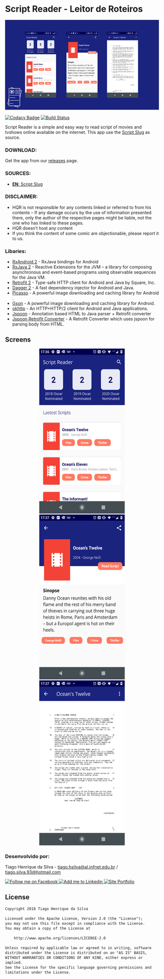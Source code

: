 # Script Reader - Leitor de Roteiros

<p align="center">
  <img src="https://github.com/tiagohs/script-reader/raw/master/icon/1x/recursos%20v1.jpg" width="600" height="294">
</p>

[![Codacy Badge](https://api.codacy.com/project/badge/Grade/64dcc8f9e64948a9a950dce178aea678)](https://www.codacy.com/app/tiagohs/script-reader?utm_source=github.com&amp;utm_medium=referral&amp;utm_content=tiagohs/script-reader&amp;utm_campaign=Badge_Grade)
[![Build Status](https://travis-ci.org/tiagohs/script-reader.svg?branch=master)](https://travis-ci.org/tiagohs/script-reader)

Script Reader is a simple and easy way to read script of movies and tvshows online available on the internet. This app use the <a href="https://www.scriptslug.com/">Script Slug</a> as source.

### DOWNLOAD: 

Get the app from our <a href="https://github.com/tiagohs/script-reader/releases">releases</a> page.

### SOURCES:

<ul>
  <li><a href="https://www.scriptslug.com/"><strong>EN</strong>: Script Slug</a></li>
</ul>

### DISCLAIMER:

- HQR is not responsible for any contents linked or referred to from his contents – If any damage occurs by the use of information presented there, only the author of the respective pages might be liable, not the one who has linked to these pages. 
- HQR doesn’t host any content
- If you think the content of some comic are objectionable, please report it to us.


### Libaries:

<ul>
  <li><a href="https://github.com/ReactiveX/RxAndroid">RxAndroid 2</a> - RxJava bindings for Android </li>
  <li><a href="https://github.com/ReactiveX/RxJava">RxJava 2</a> - Reactive Extensions for the JVM – a library for composing asynchronous and event-based programs using observable sequences for the Java VM. </li>
  <li><a href="https://github.com/square/retrofit">Retrofit 2</a> - Type-safe HTTP client for Android and Java by Square, Inc.</li>
  <li><a href="https://github.com/square/dagger">Dagger 2</a> - A fast dependency injector for Android and Java.</li>
  <li><a href="https://github.com/square/picasso">Picasso</a> - A powerful image downloading and caching library for Android .</li>
  <li><a href="https://github.com/google/gson">Gson</a> - A powerful image downloading and caching library for Android. </li>
  <li><a href="https://github.com/square/okhttp">okhttp</a> - An HTTP+HTTP/2 client for Android and Java applications. </li>
  <li><a href="https://github.com/DroidsOnRoids/jspoon">Jspoon</a> - Annotation based HTML to Java parser + Retrofit converter</li>
  <li><a href="https://github.com/DroidsOnRoids/jspoon/tree/master/retrofit-converter-jspoon">Jspoon Retrofit Converter</a> - A Retrofit Converter which uses jspoon for parsing body from HTML.</li>
</ul>

## Screens

<p align="center">
  <img src="https://github.com/tiagohs/script-reader/raw/master/prints/v1/device-2020-06-22-173651.png" width="280" height="540">   <img src="https://github.com/tiagohs/script-reader/raw/master/prints/v1/device-2020-06-22-173731.png" width="280" height="540">
  <img src="https://github.com/tiagohs/script-reader/raw/master/prints/v1/device-2020-06-22-173756.png" width="280" height="540">
</p>

### Desenvolvido por:

Tiago Henrique da Silva - tiago.hsilva@al.infnet.edu.br / tiago.silva.93@hotmail.com

<p><a href="https://www.facebook.com/tiago.henrique.16">
  <img alt="Follow me on Facebook" src="https://image.freepik.com/free-icon/facebook-symbol_318-37686.png" data-canonical-src="https://image.freepik.com/free-icon/facebook-symbol_318-37686.png" style="max-width:100%;" height="60" width="60">
</a>
<a href="https://br.linkedin.com/in/tiago-henrique-395868b7">
  <img alt="Add me to Linkedin" src="http://image.flaticon.com/icons/svg/34/34405.svg" data-canonical-src="http://image.flaticon.com/icons/svg/34/34405.svg" style="max-width:100%;" height="60" width="60">
</a>
<a href="http://tiagohs.net/">
  <img alt="Site Portfolio" src="https://raw.githubusercontent.com/tiagohs/PopMovies/master/arts/portfolio.png" data-canonical-src="https://raw.githubusercontent.com/tiagohs/PopMovies/master/arts/portfolio.png" style="max-width:100%;" height="60" width="60">
</a></p>

## License

    Copyright 2018 Tiago Henrique da Silva

    Licensed under the Apache License, Version 2.0 (the "License");
    you may not use this file except in compliance with the License.
    You may obtain a copy of the License at

        http://www.apache.org/licenses/LICENSE-2.0

    Unless required by applicable law or agreed to in writing, software
    distributed under the License is distributed on an "AS IS" BASIS,
    WITHOUT WARRANTIES OR CONDITIONS OF ANY KIND, either express or implied.
    See the License for the specific language governing permissions and
    limitations under the License.
